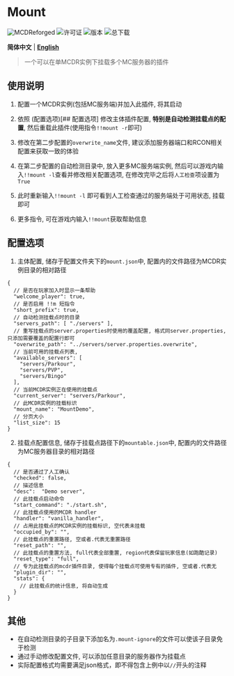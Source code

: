 # Mount

![MCDReforged](https://img.shields.io/badge/dynamic/json?label=MCDReforged&query=dependencies.mcdreforged&url=https%3A%2F%2Fraw.githubusercontent.com%2FFAS-Server%2FMount%2Fmaster%2Fmcdreforged.plugin.json&style=plastic)
![许可证](https://img.shields.io/github/license/FAS-Server/Mount?style=plastic)
![版本](https://img.shields.io/github/v/release/FAS-Server/Mount?style=plastic)
![总下载](https://img.shields.io/github/downloads/FAS-Server/Mount/total?label=total%20download&style=plastic)

**简体中文** | **[English](README_en.md)**

> 一个可以在单MCDR实例下挂载多个MC服务器的插件

## 使用说明

1. 配置一个MCDR实例(包括MC服务端)并加入此插件, 将其启动

2. 依照 (配置选项)[## 配置选项] 修改主体插件配置, **特别是自动检测挂载点的配置**, 然后重载此插件(使用指令`!!mount -r`即可)

3. 修改在第二步配置的`overwrite_name`文件, 建议添加服务器端口和RCON相关配置来获取一致的体验

4. 在第二步配置的自动检测目录中, 放入更多MC服务端实例, 然后可以游戏内输入`!!mount -l`查看并修改相关配置选项, 在修改完毕之后将`人工检查`项设置为`True`

5. 此时重新输入`!!mount -l` 即可看到人工检查通过的服务端处于可用状态, 挂载即可

6. 更多指令, 可在游戏内输入`!!mount`获取帮助信息

## 配置选项
1. 主体配置, 储存于配置文件夹下的`mount.json`中, 配置内的文件路径为MCDR实例目录的相对路径
```json5
{
  // 是否在玩家加入时显示一条帮助
  "welcome_player": true,
  // 是否启用 !!m 短指令
  "short_prefix": true,
  // 自动检测挂载点时的目录
  "servers_path": [ "./servers" ],
  // 重写挂载点的server.properties时使用的覆盖配置, 格式同server.properties,只添加需要覆盖的配置行即可
  "overwrite_path": "../servers/server.properties.overwrite",
  // 当前可用的挂载点列表,
  "available_servers": [
    "servers/Parkour",
    "servers/PVP",
    "servers/Bingo"
  ],
  // 当前MCDR实例正在使用的挂载点
  "current_server": "servers/Parkour",
  // 此MCDR实例的挂载标识
  "mount_name": "MountDemo",
  // 分页大小
  "list_size": 15
}
```
2. 挂载点配置信息, 储存于挂载点路径下的`mountable.json`中, 配置内的文件路径为MC服务器目录的相对路径
```json5
{
  // 是否通过了人工确认
  "checked": false,
  // 描述信息
  "desc":  "Demo server",
  // 此挂载点启动命令
  "start_command": "./start.sh",
  // 此挂载点使用的MCDR handler
  "handler": "vanilla_handler",
  // 占用此挂载点的MCDR实例的挂载标识, 空代表未挂载
  "occupied_by": "",
  // 此挂载点的重置路径, 空或者.代表无重置路径
  "reset_path": "",
  // 此挂载点的重置方法, full代表全部重置, region代表保留玩家信息(如跑酷记录)
  "reset_type": "full",
  // 专为此挂载点的mcdr插件目录, 使得每个挂载点可使用专有的插件, 空或者.代表无
  "plugin_dir": "",
  "stats": {
    // 此挂载点的统计信息, 将自动生成
  }
}
```
## 其他
- 在自动检测目录的子目录下添加名为`.mount-ignore`的文件可以使该子目录免于检测
- 通过手动修改配置文件, 可以添加任意目录的服务器作为挂载点
- 实际配置格式均需要满足json格式，即不得包含上例中以`//`开头的注释